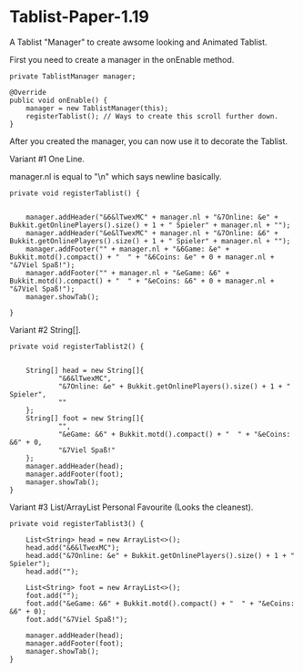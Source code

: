 # Tablist-Paper-1.19
A Tablist "Manager" to create awsome looking and Animated Tablist.


First you need to create a manager in the onEnable method.
    
    private TablistManager manager;

    @Override
    public void onEnable() {
        manager = new TablistManager(this);
        registerTablist(); // Ways to create this scroll further down.
    }


After you created the manager, you can now use it to decorate the Tablist.


    
    
  Variant #1 One Line.
 
  manager.nl is equal to "\n" which says newline basically.
    
    private void registerTablist() {


        manager.addHeader("&6&lTwexMC" + manager.nl + "&7Online: &e" + Bukkit.getOnlinePlayers().size() + 1 + " Spieler" + manager.nl + "");
        manager.addHeader("&e&lTwexMC" + manager.nl + "&7Online: &6" + Bukkit.getOnlinePlayers().size() + 1 + " Spieler" + manager.nl + "");
        manager.addFooter("" + manager.nl + "&6Game: &e" + Bukkit.motd().compact() + "  " + "&6Coins: &e" + 0 + manager.nl + "&7Viel Spaß!");
        manager.addFooter("" + manager.nl + "&eGame: &6" + Bukkit.motd().compact() + "  " + "&eCoins: &6" + 0 + manager.nl + "&7Viel Spaß!");
        manager.showTab();

    }

    
  Variant #2 String[].
    
    private void registerTablist2() {


        String[] head = new String[]{
                "&6&lTwexMC",
                "&7Online: &e" + Bukkit.getOnlinePlayers().size() + 1 + " Spieler",
                ""
        };
        String[] foot = new String[]{
                "",
                "&eGame: &6" + Bukkit.motd().compact() + "  " + "&eCoins: &6" + 0,
                "&7Viel Spaß!"
        };
        manager.addHeader(head);
        manager.addFooter(foot);
        manager.showTab();
    }

    
  Variant #3 List/ArrayList
  Personal Favourite (Looks the cleanest).
    
    private void registerTablist3() {

        List<String> head = new ArrayList<>();
        head.add("&6&lTwexMC");
        head.add("&7Online: &e" + Bukkit.getOnlinePlayers().size() + 1 + " Spieler");
        head.add("");

        List<String> foot = new ArrayList<>();
        foot.add("");
        foot.add("&eGame: &6" + Bukkit.motd().compact() + "  " + "&eCoins: &6" + 0);
        foot.add("&7Viel Spaß!");

        manager.addHeader(head);
        manager.addFooter(foot);
        manager.showTab();
    }
